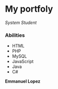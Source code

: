 # My portfoly

_System Student_

### Abilities
* HTML
* PHP
* MySQL
* JavaScript
* Java
* C#


**Emmanuel Lopez**
